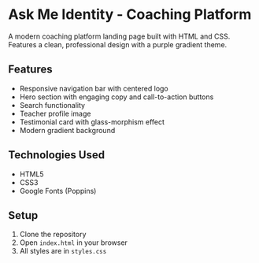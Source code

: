# Ask Me Identity - Coaching Platform

A modern coaching platform landing page built with HTML and CSS. Features a clean, professional design with a purple gradient theme.

## Features
- Responsive navigation bar with centered logo
- Hero section with engaging copy and call-to-action buttons
- Search functionality
- Teacher profile image
- Testimonial card with glass-morphism effect
- Modern gradient background

## Technologies Used
- HTML5
- CSS3
- Google Fonts (Poppins)

## Setup
1. Clone the repository
2. Open `index.html` in your browser
3. All styles are in `styles.css` 